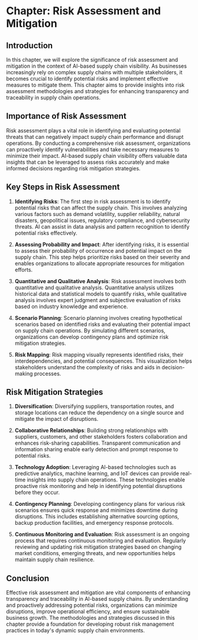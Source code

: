 Chapter: Risk Assessment and Mitigation
=======================================

Introduction
------------

In this chapter, we will explore the significance of risk assessment and mitigation in the context of AI-based supply chain visibility. As businesses increasingly rely on complex supply chains with multiple stakeholders, it becomes crucial to identify potential risks and implement effective measures to mitigate them. This chapter aims to provide insights into risk assessment methodologies and strategies for enhancing transparency and traceability in supply chain operations.

Importance of Risk Assessment
-----------------------------

Risk assessment plays a vital role in identifying and evaluating potential threats that can negatively impact supply chain performance and disrupt operations. By conducting a comprehensive risk assessment, organizations can proactively identify vulnerabilities and take necessary measures to minimize their impact. AI-based supply chain visibility offers valuable data insights that can be leveraged to assess risks accurately and make informed decisions regarding risk mitigation strategies.

Key Steps in Risk Assessment
----------------------------

1. **Identifying Risks**: The first step in risk assessment is to identify potential risks that can affect the supply chain. This involves analyzing various factors such as demand volatility, supplier reliability, natural disasters, geopolitical issues, regulatory compliance, and cybersecurity threats. AI can assist in data analysis and pattern recognition to identify potential risks effectively.

2. **Assessing Probability and Impact**: After identifying risks, it is essential to assess their probability of occurrence and potential impact on the supply chain. This step helps prioritize risks based on their severity and enables organizations to allocate appropriate resources for mitigation efforts.

3. **Quantitative and Qualitative Analysis**: Risk assessment involves both quantitative and qualitative analysis. Quantitative analysis utilizes historical data and statistical models to quantify risks, while qualitative analysis involves expert judgment and subjective evaluation of risks based on industry knowledge and experience.

4. **Scenario Planning**: Scenario planning involves creating hypothetical scenarios based on identified risks and evaluating their potential impact on supply chain operations. By simulating different scenarios, organizations can develop contingency plans and optimize risk mitigation strategies.

5. **Risk Mapping**: Risk mapping visually represents identified risks, their interdependencies, and potential consequences. This visualization helps stakeholders understand the complexity of risks and aids in decision-making processes.

Risk Mitigation Strategies
--------------------------

1. **Diversification**: Diversifying suppliers, transportation routes, and storage locations can reduce the dependency on a single source and mitigate the impact of disruptions.

2. **Collaborative Relationships**: Building strong relationships with suppliers, customers, and other stakeholders fosters collaboration and enhances risk-sharing capabilities. Transparent communication and information sharing enable early detection and prompt response to potential risks.

3. **Technology Adoption**: Leveraging AI-based technologies such as predictive analytics, machine learning, and IoT devices can provide real-time insights into supply chain operations. These technologies enable proactive risk monitoring and help in identifying potential disruptions before they occur.

4. **Contingency Planning**: Developing contingency plans for various risk scenarios ensures quick response and minimizes downtime during disruptions. This includes establishing alternative sourcing options, backup production facilities, and emergency response protocols.

5. **Continuous Monitoring and Evaluation**: Risk assessment is an ongoing process that requires continuous monitoring and evaluation. Regularly reviewing and updating risk mitigation strategies based on changing market conditions, emerging threats, and new opportunities helps maintain supply chain resilience.

Conclusion
----------

Effective risk assessment and mitigation are vital components of enhancing transparency and traceability in AI-based supply chains. By understanding and proactively addressing potential risks, organizations can minimize disruptions, improve operational efficiency, and ensure sustainable business growth. The methodologies and strategies discussed in this chapter provide a foundation for developing robust risk management practices in today's dynamic supply chain environments.
